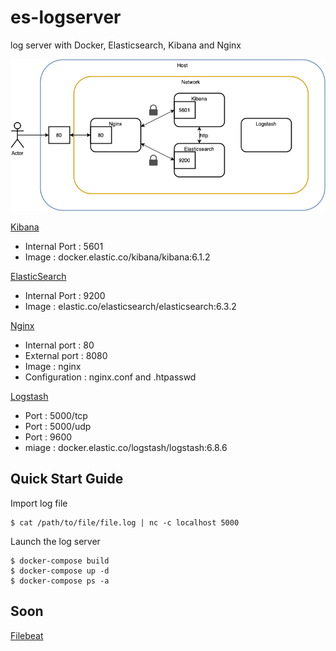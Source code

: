 # es-logserver

log server with Docker, Elasticsearch, Kibana and Nginx


![diagram](/diagramlogstash.png)


[Kibana](https://www.elastic.co/products/kibana)
- Internal Port : 5601
- Image : docker.elastic.co/kibana/kibana:6.1.2

[ElasticSearch](https://www.elastic.co/products/elasticsearch)
- Internal Port : 9200
- Image : elastic.co/elasticsearch/elasticsearch:6.3.2

[Nginx](https://www.nginx.com/)
- Internal port : 80
- External port : 8080
- Image : nginx
- Configuration : nginx.conf and .htpasswd

[Logstash](https://www.elastic.co/products/logstash)
- Port : 5000/tcp
- Port : 5000/udp
- Port : 9600
- miage : docker.elastic.co/logstash/logstash:6.8.6


## Quick Start Guide

Import log file
```
$ cat /path/to/file/file.log | nc -c localhost 5000 
```

Launch the log server
```
$ docker-compose build
$ docker-compose up -d
$ docker-compose ps -a
```

## Soon

[Filebeat](https://www.elastic.co/products/beats/filebeat)
